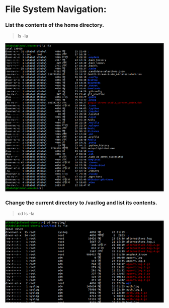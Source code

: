 # File System Navigation:

### List the contents of the home directory.

> ls -la

![](screenshots/List_content.png)

### Change the current directory to /var/log and list its contents.

> cd
> ls -la

![](screenshots/var_log.png)